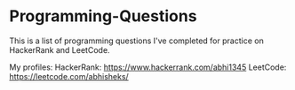 # Programming-Questions
This is a list of programming questions I've completed for practice on HackerRank and LeetCode.

My profiles:
HackerRank: https://www.hackerrank.com/abhi1345
LeetCode: https://leetcode.com/abhisheks/
